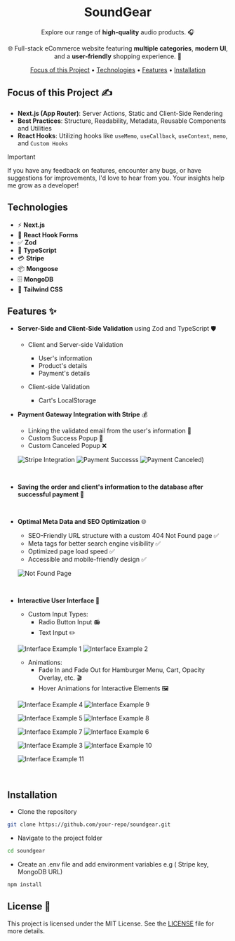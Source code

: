<div align="center">
  
# SoundGear

Explore our range of **high-quality** audio products. 🎧

🌐 Full-stack eCommerce website featuring **multiple categories**, **modern UI**,<br/> and a **user-friendly** shopping experience. 🛒

[Focus of this Project](#focus-of-this-project-) •
[Technologies](#technologies) •
[Features](#Features-) •
[Installation](#installation)

</div>

## Focus of this Project ✍

- **Next.js (App Router)**: Server Actions, Static and Client-Side Rendering
- **Best Practices**: Structure, Readability, Metadata, Reusable Components and Utilities
- **React Hooks**: Utilizing hooks like `useMemo`, `useCallback`, `useContext`, `memo`, and `Custom Hooks`

> [!IMPORTANT] 
> If you have any feedback on features, encounter any bugs, or have suggestions for improvements, I'd love to hear from you. Your insights help me grow as a developer!

## Technologies

<ul>
  <li>⚡ <strong>Next.js</strong></li>
  <li>📝 <strong>React Hook Forms</strong></li>
  <li>✅ <strong>Zod</strong></li>
  <li>🔧 <strong>TypeScript</strong></li>
  <li>💳 <strong>Stripe</strong></li>
  <li>📦 <strong>Mongoose</strong></li>
  <li>🗄️ <strong>MongoDB</strong></li>
  <li>🎨 <strong>Tailwind CSS</strong></li>
</ul>

## Features ✨

- **Server-Side and Client-Side Validation** using Zod and TypeScript 🛡️

  - Client and Server-side Validation
    - User's information 
    - Product's details
    - Payment's details
   
  - Client-side Validation
    - Cart's LocalStorage 

- **Payment Gateway Integration with Stripe** 💰

  - Linking the validated email from the user's information 📧
  - Custom Success Popup 🎉
  - Custom Canceled Popup ❌

  ![Stripe Integration](https://github.com/user-attachments/assets/de13649d-8744-4bb3-931d-231d1aa1dd5f)
  ![Payment Successs](https://github.com/user-attachments/assets/7f798f70-ee55-4462-8657-fca84eca0736)
  ![Payment Canceled)](https://github.com/user-attachments/assets/b4be959e-9ea8-4eb5-b3bb-9db4611e94f2)


<br/>

- **Saving the order and client's information to the database after successful payment 💾**

<br/>

- **Optimal Meta Data and SEO Optimization** 🌐
  
  - SEO-Friendly URL structure with a custom 404 Not Found page ✅
  - Meta tags for better search engine visibility ✅
  - Optimized page load speed ✅
  - Accessible and mobile-friendly design ✅
 
  ![Not Found Page](https://github.com/user-attachments/assets/846f229b-27a2-4ce7-bbbd-dc2bb4ef636e)

<br/>

- **Interactive User Interface 🎨**
  - Custom Input Types:
    - Radio Button Input 📻 
    - Text Input ✏️
   
  ![Interface Example 1](https://github.com/user-attachments/assets/fb8131ff-78a5-4289-8986-2d6c7837c968)
  ![Interface Example 2](https://github.com/user-attachments/assets/2d6a6d4d-540a-42c0-b7cf-d96abb133cff)

  - Animations:
    - Fade In and Fade Out for Hamburger Menu, Cart, Opacity Overlay, etc. 🎬
    - Hover Animations for Interactive Elements 🖼️ 






  




  ![Interface Example 4](https://github.com/user-attachments/assets/b5eca559-b1aa-4156-9183-beff7a10e261)
   ![Interface Example 9](https://github.com/user-attachments/assets/15d3a662-91af-4c22-a1e1-79a9d0caf89b)

  
  ![Interface Example 5](https://github.com/user-attachments/assets/d5da843f-b2bd-4cf1-970c-f93ce6421570)
  ![Interface Example 8](https://github.com/user-attachments/assets/6dbb7810-ab43-43c2-bd07-9bcf79a12124)

  ![Interface Example 7](https://github.com/user-attachments/assets/3694fb26-8f54-41b6-b080-7be4bbe0fddb)
  ![Interface Example 6](https://github.com/user-attachments/assets/ca8e43ec-f595-4068-a51e-433757d6451e)

  ![Interface Example 3](https://github.com/user-attachments/assets/bd597657-5140-4971-9425-0ec19ca641a0)
  ![Interface Example 10](https://github.com/user-attachments/assets/00064bba-a913-473b-ab64-bea0bde888cb)


  
  ![Interface Example 11](https://github.com/user-attachments/assets/1f4d6be1-8a43-467f-b3e3-3bc92e8e8d3c)
  
  
  
  
 
  


    


<br/>



## Installation

- Clone the repository

```bash
git clone https://github.com/your-repo/soundgear.git
```

- Navigate to the project folder
```bash
cd soundgear
```

- Create an .env file and add environment variables e.g ( Stripe key, MongoDB URL)

```bash
npm install
```

## License 📄

This project is licensed under the MIT License. See the [LICENSE](./LICENSE) file for more details.
